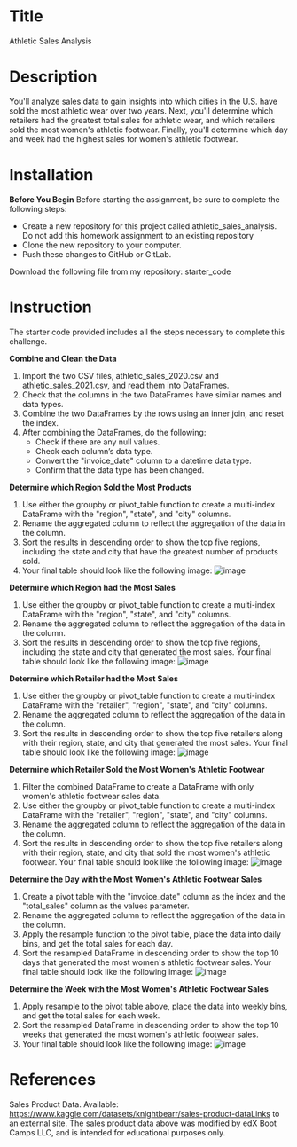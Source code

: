 # Title
Athletic Sales Analysis
# Description
You'll analyze sales data to gain insights into which cities in the U.S. have sold the most athletic wear over two years. 
Next, you'll determine which retailers had the greatest total sales for athletic wear, and which retailers sold the most women's athletic footwear. 
Finally, you'll determine which day and week had the highest sales for women's athletic footwear.
# Installation
**Before You Begin**
Before starting the assignment, be sure to complete the following steps:
  * Create a new repository for this project called athletic_sales_analysis. Do not add this homework assignment to an existing repository
  * Clone the new repository to your computer.
  * Push these changes to GitHub or GitLab.

Download the following file from my repository: starter_code
# Instruction
The starter code provided includes all the steps necessary to complete this challenge.

**Combine and Clean the Data**
 1. Import the two CSV files, athletic_sales_2020.csv and athletic_sales_2021.csv, and read them into DataFrames.
 2. Check that the columns in the two DataFrames have similar names and data types.
 3. Combine the two DataFrames by the rows using an inner join, and reset the index.
 4. After combining the DataFrames, do the following:
     * Check if there are any null values.
     * Check each column’s data type.
     * Convert the "invoice_date" column to a datetime data type.
     * Confirm that the data type has been changed.

**Determine which Region Sold the Most Products**
 1. Use either the groupby or pivot_table function to create a multi-index DataFrame with the "region", "state", and "city" columns.
 2. Rename the aggregated column to reflect the aggregation of the data in the column.
 3. Sort the results in descending order to show the top five regions, including the state and city that have the greatest number of products sold.
 4. Your final table should look like the following image:
    ![image](https://github.com/ReccaS/athletic_sales_analysis/assets/168928543/76821397-ddea-4cb2-87e7-d8546e92791f)

**Determine which Region had the Most Sales**
 1. Use either the groupby or pivot_table function to create a multi-index DataFrame with the "region", "state", and "city" columns.
 2. Rename the aggregated column to reflect the aggregation of the data in the column.
 3. Sort the results in descending order to show the top five regions, including the state and city that generated the most sales. Your final table should look like the following image:
    ![image](https://github.com/ReccaS/athletic_sales_analysis/assets/168928543/80e19da2-9a29-4eb9-a238-11be96167152)

**Determine which Retailer had the Most Sales**
 1. Use either the groupby or pivot_table function to create a multi-index DataFrame with the "retailer", "region", "state", and "city" columns.
 2. Rename the aggregated column to reflect the aggregation of the data in the column.
 3. Sort the results in descending order to show the top five retailers along with their region, state, and city that generated the most sales. Your final table should look like the following image:
    ![image](https://github.com/ReccaS/athletic_sales_analysis/assets/168928543/82000b19-46d5-4577-ac08-bc31b29a1c72)

**Determine which Retailer Sold the Most Women's Athletic Footwear**
 1. Filter the combined DataFrame to create a DataFrame with only women's athletic footwear sales data.
 2. Use either the groupby or pivot_table function to create a multi-index DataFrame with the "retailer", "region", "state", and "city" columns.
 3. Rename the aggregated column to reflect the aggregation of the data in the column.
 4. Sort the results in descending order to show the top five retailers along with their region, state, and city that sold the most women's athletic footwear. Your final table should look like the following image:
    ![image](https://github.com/ReccaS/athletic_sales_analysis/assets/168928543/f84ec714-e11d-4211-bbaa-187cb4137e2b)

**Determine the Day with the Most Women's Athletic Footwear Sales**
 1. Create a pivot table with the "invoice_date" column as the index and the "total_sales" column as the values parameter.
 2. Rename the aggregated column to reflect the aggregation of the data in the column.
 3. Apply the resample function to the pivot table, place the data into daily bins, and get the total sales for each day.
 4. Sort the resampled DataFrame in descending order to show the top 10 days that generated the most women's athletic footwear sales. Your final table should look like the following image:
    ![image](https://github.com/ReccaS/athletic_sales_analysis/assets/168928543/a45c9a7f-b3c6-4dad-841a-9e6d3dbde6c7)

**Determine the Week with the Most Women's Athletic Footwear Sales**
 1. Apply resample to the pivot table above, place the data into weekly bins, and get the total sales for each week.
 2. Sort the resampled DataFrame in descending order to show the top 10 weeks that generated the most women's athletic footwear sales.
 3.  Your final table should look like the following image:
    ![image](https://github.com/ReccaS/athletic_sales_analysis/assets/168928543/bc6f02b2-03ac-4846-9892-817ce0969c83)
# References
Sales Product Data. Available: https://www.kaggle.com/datasets/knightbearr/sales-product-dataLinks to an external site.
The sales product data above was modified by edX Boot Camps LLC, and is intended for educational purposes only.


